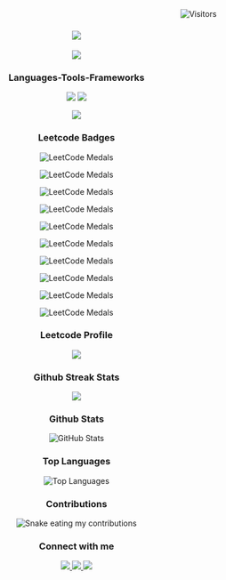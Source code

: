 <img align = "right" src = "https://visitor-badge.laobi.icu/badge?page_id=Sheel34.Sheel34" alt = "Visitors"/>

<h1 align = "center">
    <img src = "https://readme-typing-svg.herokuapp.com/?font=Righteous&size=35&center=true&vCenter=true&width=500&height=70&duration=2000&lines=Hi+There!+👋;+I'm+Sheel+Patel;" />
</h1>

<div align = "center">

![](https://github.com/Sheel34/Sheel34/blob/main/Animation.gif?raw=true)

</div>

<div align = "center">
  <h3 align> Languages-Tools-Frameworks </h3>
   <p href = "https://skillicons.dev">
    <img src = "https://skillicons.dev/icons?i=c,python,java,cpp" />
    <img src = "https://skillicons.dev/icons?i=mysql,git,github,anaconda,godot,eclipse,powershell" />

![](https://github.com/Sheel34/Sheel34/blob/main/Fire.gif?raw=true)

  </p>
</div>

<div align = "center">
  <h3> Leetcode Badges </h3>
  
![LeetCode Medals](https://github.com/Sheel34/Sheel34/blob/main/2024-200.gif?raw=true)

![LeetCode Medals](https://github.com/Sheel34/Sheel34/blob/main/2024-12.gif?raw=true)

![LeetCode Medals](https://github.com/Sheel34/Sheel34/blob/main/2024-11.gif?raw=true)

![LeetCode Medals](https://github.com/Sheel34/Sheel34/blob/main/2024-10.gif?raw=true)

![LeetCode Medals](https://github.com/Sheel34/Sheel34/blob/main/2024-09.gif?raw=true)

![LeetCode Medals](https://github.com/Sheel34/Sheel34/blob/main/2024-08.gif?raw=true)

![LeetCode Medals](https://github.com/Sheel34/Sheel34/blob/main/2024-07.gif?raw=true)

![LeetCode Medals](https://github.com/Sheel34/Sheel34/blob/main/2024-06.gif?raw=true)

![LeetCode Medals](https://github.com/Sheel34/Sheel34/blob/main/2024-05.gif?raw=true)

![LeetCode Medals](https://github.com/Sheel34/Sheel34/blob/main/2024-04.gif?raw=true)

</div>

<div align = "center">
  <h3> Leetcode Profile </h3>
  
![](https://leetcard.jacoblin.cool/Sheel_Patel?theme=unicorn)

</div>

<div align = "center">
    <h3> Github Streak Stats </h3>

![](https://streak-stats.demolab.com/?user=Sheel34&count_private=true&theme=ambient_gradient&border_radius=0) 

</div>

<div align = "center">
  <h3> Github Stats </h3>
  
![GitHub Stats](https://github-readme-stats.vercel.app/api?username=Sheel34&count_private=true&show_icons=true&theme=ambient_gradient&border_radius=0&rank_icon=github)

</div>

<div align = "center">
  <h3> Top Languages </h3>

![Top Languages](https://github-readme-stats.vercel.app/api/top-langs/?username=Sheel34&layout=compact&theme=ambient_gradient&border_radius=0)

</div>

<div align = "center">
  <h3> Contributions </h3>
  <img alt = "Snake eating my contributions" src = "https://raw.githubusercontent.com/Sheel34/Sheel34/output/github-contribution-grid-snake.svg" />

</div>

<div align = "center">
  <h3> Connect with me </h3>
  
<a href = "mailto:sheelashitpatel@gmail.com">
  <img src = "https://img.shields.io/badge/Gmail-333333?style=for-the-badge&logo=gmail&logoColor=red" />
  
</a>

<a href = "https://www.linkedin.com/in/sheel-patel-a3939b287">
  <img src = "https://img.shields.io/badge/LinkedIn-0077B5?style=for-the-badge&logo=linkedin&logoColor=white" />
  
</a>

<a href = "https://x.com/Sheel_Patel_">
  <img src = "https://img.shields.io/badge/X-000000?style=for-the-badge&logo=x&logoColor=white" />
</a>

</div>
<!--
**Sheel34/Sheel34** is a ✨ _special_ ✨ repository because its `README.md` (this file) appears on your GitHub profile.

Here are some ideas to get you started:

- 🔭 I’m currently working on ...
- 🌱 I’m currently learning ...
- 👯 I’m looking to collaborate on ...
- 🤔 I’m looking for help with ...
- 💬 Ask me about ...
- 📫 How to reach me: ...
- 😄 Pronouns: ...
- ⚡ Fun fact: ...
-->
